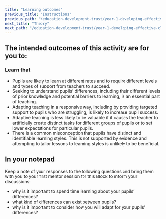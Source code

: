 ```yaml
---
title: "Learning outcomes"
previous_title: "Instructions"
previous_path: "/education-development-trust/year-1-developing-effective-classroom-practice/spring-week-4-ect-instructions"
next_title: "Theory"
next_path: "/education-development-trust/year-1-developing-effective-classroom-practice/spring-week-4-ect-theory"
---
```


## The intended outcomes of this activity are for you to:

### Learn that

- Pupils are likely to learn at different rates and to require different levels and types of support from teachers to succeed.
- Seeking to understand pupils’ differences, including their different levels of prior knowledge and potential barriers to learning, is an essential part of teaching.
- Adapting teaching in a responsive way, including by providing targeted support to pupils who are struggling, is likely to increase pupil success.
- Adaptive teaching is less likely to be valuable if it causes the teacher to artificially create distinct tasks for different groups of pupils or to set lower expectations for particular pupils.
- There is a common misconception that pupils have distinct and identifiable learning styles. This is not supported by evidence and attempting to tailor lessons to learning styles is unlikely to be beneficial.

## In your notepad

Keep a note of your responses to the following questions and bring them with you
to your first mentor session for this Block to inform your discussions:

- why is it important to spend time learning about your pupils’ differences?
- what kind of differences can exist between pupils?
- why is it important to consider how you will adapt for your pupils’
  differences?
